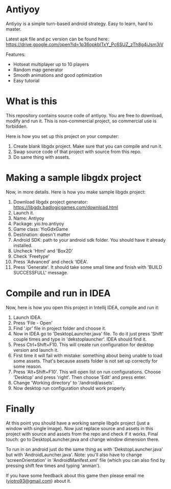 # Antiyoy
Antiyoy is a simple turn-based android strategy. Easy to learn, hard to master.

Latest apk file and pc version can be found here: https://drive.google.com/open?id=1p36opkblTxY_Pc6SUZ_zTh8g4iJsm3jV

Features:
- Hotseat multiplayer up to 10 players
- Random map generator
- Smooth animations and good optimization
- Easy tutorial

# What is this
This repository contains source code of antiyoy. You are free to download, modify and run it. This is non-commercial project, so commercial use is forbidden.

Here is how you set up this project on your computer:

1. Create blank libgdx project. Make sure that you can compile and run it.
2. Swap source code of that project with source from this repo.
3. Do same thing with assets.

# Making a sample libgdx project
Now, in more details. Here is how you make sample libgdx project:
1. Download libgdx project generator: https://libgdx.badlogicgames.com/download.html
2. Launch it.
3. Name: Antiyoy
4. Package: yio.tro.antiyoy
5. Game class: YioGdxGame
6. Destination: doesn't matter
7. Android SDK: path to your android sdk folder. You should have it already installed.
8. Uncheck 'Html' and 'Box2D'
9. Check 'Freetype'
10. Press 'Advanced' and check 'IDEA'.
11. Press 'Generate'. It should take some small time and finish with 'BUILD SUCCESSFULL' message.

# Compile and run in IDEA
Now, here is how you open this project in Intellij IDEA, compile and run it:
1. Launch IDEA.
2. Press 'File - Open'
3. Find '.ipr' file in project folder and choose it.
4. Now in IDEA go to 'DesktopLauncher.java' file. To do it just press 'Shift' couple times and type in 'dekstoplauncher'. IDEA should find it.
5. Press Ctrl+Shift+F10. This will create run configuration for desktop version and launch it. 
6. First time it will fail with mistake: something about being unable to load some assets. That's because assets folder is not set up correctly for some reason.
7. Press 'Alt+Shift+F10'. This will open list on run configurations. Choose 'Desktop' and press 'right'. Then choose 'Edit' and press enter.
8. Change 'Working directory' to '<Project name>/android/assets'.
9. Now desktop run configuration should work properly.

# Finally
At this point you should have a working sample libgdx project (just a window with single image). Now just replace source and assets in this project with source and assets from the repo and check if it works. Final touch: go to DesktopLauncher.java and change window dimension there.

To run in on android just do the same thing as with 'DekstopLauncher.java' but with 'AndroidLauncher.java'. Note: you'll also have to change 'screenOrientation' in 'AndroidManifest.xml' file (which you can also find by pressing shift few times and typing 'anman').

If you have some feedback about this game then please email me (yiotro93@gmail.com) about it.



